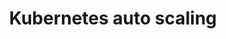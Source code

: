 ---
title: Kubernetes auto scaling
category: 
- DevOps
tags:
- kuberntes
summary: kubernetes auto scaling
thumbnail: "/assets/img/thumbnail/kubernetes.png"
---